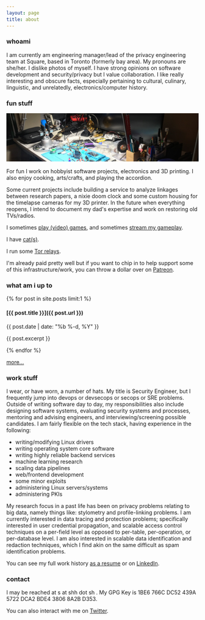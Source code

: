 ```yaml
---
layout: page
title: about
---
```

### whoami

I am currently am engineering manager/lead of the privacy engineering team at Square, based in Toronto (formerly bay area). My pronouns are she/her. I dislike photos of myself. I have strong opinions on software development and security/privacy but I value collaboration. I like really interesting and obscure facts, especially pertaining to cultural, culinary, linguistic, and unrelatedly, electronics/computer history.

### fun stuff

![messy desk](/images/desk.jpg)

For fun I work on hobbyist software projects, electronics and 3D printing. I also enjoy cooking, arts/crafts, and playing the accordion.

Some current projects include building a service to analyze linkages between research papers, a nixie doom clock and some custom housing for the timelapse cameras for my 3D printer. In the future when everything reopens, I intend to document my dad's expertise and work on restoring old TVs/radios.

I sometimes [play (video) games](https://steamcommunity.com/id/worldwise001), and sometimes [stream my gameplay](https://www.twitch.tv/worldwise001).

I have [cat(s)](https://www.instagram.com/shh_furbabies).

I run some [Tor relays](/tor/).

I'm already paid pretty well but if you want to chip in to help support some of this infrastructure/work, you can throw a dollar over on [Patreon](https://www.patreon.com/worldwise001).

### what am i up to

{% for post in site.posts limit:1 %}
#### [{{ post.title }}]({{ post.url }})

{{ post.date | date: "%b %-d, %Y" }}

{{ post.excerpt }}

{% endfor %}

[more...](/log/)

### work stuff

I wear, or have worn, a number of hats. My title is Security Engineer, but I frequently jump into devops or devsecops or secops or SRE problems. Outside of writing software day to day, my responsibilities also include designing software systems, evaluating security systems and processes, mentoring and advising engineers, and interviewing/screening possible candidates. I am fairly flexible on the tech stack, having experience in the following:
- writing/modifying Linux drivers
- writing operating system core software
- writing highly reliable backend services
- machine learning research
- scaling data pipelines
- web/frontend development
- some minor exploits
- administering Linux servers/systems
- administering PKIs

My research focus in a past life has been on privacy problems relating to big data, namely things like: stylometry and profile-linking problems. I am currently interested in data tracing and protection problems; specifically interested in user credential propagation, and scalable access control techniques on a per-field level as opposed to per-table, per-operation, or per-database level. I am also interested in scalable data identification and redaction techniques, which I find akin on the same difficult as spam identification problems.

You can see my full work history [as a resume](/resume.pdf) or on [LinkedIn](https://www.linkedin.com/in/shharvey).

### contact

I may be reached at s at shh dot sh . My GPG Key is 1BE6 766C DC52 439A 5722 DCA2 BDE4 3806 8A2B D353.

You can also interact with me on [Twitter](https://www.twitter.com/worldwise001).

